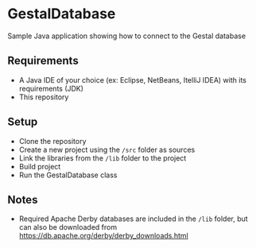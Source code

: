 # GestalDatabase
Sample Java application showing how to connect to the Gestal database

## Requirements
- A Java IDE of your choice (ex: Eclipse, NetBeans, ItelliJ IDEA) with its requirements (JDK)
- This repository

## Setup
- Clone the repository
- Create a new project using the `/src` folder as sources
- Link the libraries from the `/lib` folder to the project
- Build project
- Run the GestalDatabase class

## Notes
- Required Apache Derby databases are included in the `/lib` folder, but can also be downloaded from https://db.apache.org/derby/derby_downloads.html 
